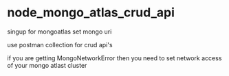 # node_mongo_atlas_crud_api

singup for mongoatlas set mongo uri

use postman collection for crud api's

if you are getting MongoNetworkError then you need to set network access of your mongo atlast cluster